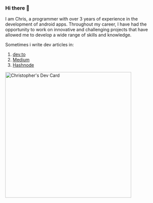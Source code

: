 ### Hi there 👋

I am Chris, a programmer with over 3 years of experience in the development of android apps. 
Throughout my career, I have had the opportunity to work on innovative and challenging projects that have allowed me to develop a wide range of skills and knowledge. 

Sometimes i write dev articles in:
   1. [dev.to](https://dev.to/chriisduran1994)
   2. [Medium](https://medium.com/@chrisdf2019)
   3. [Hashnode](https://hashnode.com/@cad1994)

<a href="https://app.daily.dev/cad1994"><img src="https://api.daily.dev/devcards/464b6172189e43608b50ad833008d002.png?r=skr" width="400" alt="Christopher's Dev Card"/></a>
